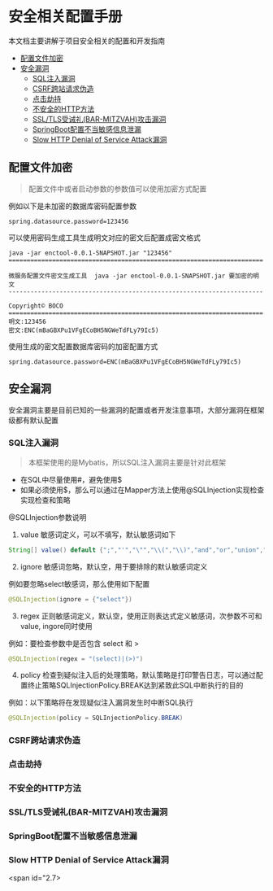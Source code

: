 # 安全相关配置手册

本文档主要讲解于项目安全相关的配置和开发指南

- [配置文件加密](#1)
- [安全漏洞](#2)
  - [SQL注入漏洞](#2.1)
  - [CSRF跨站请求伪造](#2.2)
  - [点击劫持](#2.2)
  - [不安全的HTTP方法](#2.4)
  - [SSL/TLS受诫礼(BAR-MITZVAH)攻击漏洞](#2.5)
  - [SpringBoot配置不当敏感信息泄漏](#2.6)
  - [Slow HTTP Denial of Service Attack漏洞](#2.7)



## 配置文件加密
> 配置文件中或者启动参数的参数值可以使用加密方式配置

例如以下是未加密的数据库密码配置参数

```properties
spring.datasource.password=123456
```

可以使用密码生成工具生成明文对应的密文后配置成密文格式

```shell
java -jar enctool-0.0.1-SNAPSHOT.jar "123456" 
======================================================================  
微服务配置文件密文生成工具  java -jar enctool-0.0.1-SNAPSHOT.jar 要加密的明文 
----------------------------------------------------------------------         
Copyright© BOCO  
====================================================================== 
明文:123456 
密文:ENC(mBaGBXPu1VFgECoBH5NGWeTdFLy79Ic5)
```

使用生成的密文配置数据库密码的加密配置方式

```properties
spring.datasource.password=ENC(mBaGBXPu1VFgECoBH5NGWeTdFLy79Ic5)
```

## <span id="2"/>安全漏洞

安全漏洞主要是目前已知的一些漏洞的配置或者开发注意事项，大部分漏洞在框架级都有默认配置

### <span id="2.1"/>SQL注入漏洞

> 本框架使用的是Mybatis，所以SQL注入漏洞主要是针对此框架

* 在SQL中尽量使用#，避免使用$
* 如果必须使用$，那么可以通过在Mapper方法上使用@SQLInjection实现检查实现检查和策略

@SQLInjection参数说明

1. value 敏感词定义，可以不填写，默认敏感词如下

```java
String[] value() default {";","'","\"","\\(","\\)","and","or","union","where","limit","select","delete","substr","group","by"};
```

2. ignore 敏感词忽略，默认空，用于要排除的默认敏感词定义

例如要忽略select敏感词，那么使用如下配置

```java
@SQLInjection(ignore = {"select"})
```
3. regex 正则敏感词定义，默认空，使用正则表达式定义敏感词，次参数不可和value, ingore同时使用

例如：要检查参数中是否包含 select 和 >

```java
@SQLInjection(regex = "(select)|(>)")
```


4. policy 检查到疑似注入后的处理策略，默认策略是打印警告日志，可以通过配置终止策略SQLInjectionPolicy.BREAK达到紧致此SQL中断执行的目的

例如：以下策略将在发现疑似注入漏洞发生时中断SQL执行

```java
@SQLInjection(policy = SQLInjectionPolicy.BREAK)
```

### <span id="2.2"/>CSRF跨站请求伪造
### <span id="2.3"/>点击劫持
### <span id="2.4"/>不安全的HTTP方法
### <span id="2.5"/>SSL/TLS受诫礼(BAR-MITZVAH)攻击漏洞
### <span id="2.6"/>SpringBoot配置不当敏感信息泄漏 
### Slow HTTP Denial of Service Attack漏洞
<span id="2.7></span>